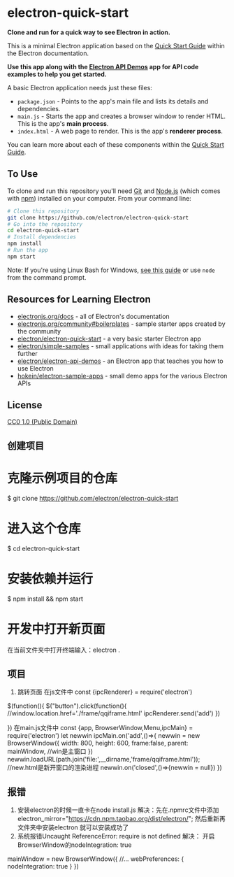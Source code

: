 # electron-quick-start

**Clone and run for a quick way to see Electron in action.**

This is a minimal Electron application based on the [Quick Start Guide](https://electronjs.org/docs/tutorial/quick-start) within the Electron documentation.

**Use this app along with the [Electron API Demos](https://electronjs.org/#get-started) app for API code examples to help you get started.**

A basic Electron application needs just these files:

- `package.json` - Points to the app's main file and lists its details and dependencies.
- `main.js` - Starts the app and creates a browser window to render HTML. This is the app's **main process**.
- `index.html` - A web page to render. This is the app's **renderer process**.

You can learn more about each of these components within the [Quick Start Guide](https://electronjs.org/docs/tutorial/quick-start).

## To Use

To clone and run this repository you'll need [Git](https://git-scm.com) and [Node.js](https://nodejs.org/en/download/) (which comes with [npm](http://npmjs.com)) installed on your computer. From your command line:

```bash
# Clone this repository
git clone https://github.com/electron/electron-quick-start
# Go into the repository
cd electron-quick-start
# Install dependencies
npm install
# Run the app
npm start
```

Note: If you're using Linux Bash for Windows, [see this guide](https://www.howtogeek.com/261575/how-to-run-graphical-linux-desktop-applications-from-windows-10s-bash-shell/) or use `node` from the command prompt.

## Resources for Learning Electron

- [electronjs.org/docs](https://electronjs.org/docs) - all of Electron's documentation
- [electronjs.org/community#boilerplates](https://electronjs.org/community#boilerplates) - sample starter apps created by the community
- [electron/electron-quick-start](https://github.com/electron/electron-quick-start) - a very basic starter Electron app
- [electron/simple-samples](https://github.com/electron/simple-samples) - small applications with ideas for taking them further
- [electron/electron-api-demos](https://github.com/electron/electron-api-demos) - an Electron app that teaches you how to use Electron
- [hokein/electron-sample-apps](https://github.com/hokein/electron-sample-apps) - small demo apps for the various Electron APIs

## License

[CC0 1.0 (Public Domain)](LICENSE.md)

## 创建项目
# 克隆示例项目的仓库
$ git clone https://github.com/electron/electron-quick-start

# 进入这个仓库
$ cd electron-quick-start

# 安装依赖并运行
$ npm install && npm start

# 开发中打开新页面
在当前文件夹中打开终端输入：electron .

## 项目
1. 跳转页面
在js文件中
const {ipcRenderer} = require('electron')

$(function(){
    $("button").click(function(){
        //window.location.href='./frame/qqiframe.html'
        ipcRenderer.send('add')
    })

})
在main.js文件中
const {app, BrowserWindow,Menu,ipcMain} = require('electron')
let newwin
ipcMain.on('add',()=>{
  newwin = new BrowserWindow({
    width: 800, 
    height: 600,
    frame:false,
    parent: mainWindow, //win是主窗口
  })
  newwin.loadURL(path.join('file:',__dirname,'frame/qqiframe.html')); //new.html是新开窗口的渲染进程
  newwin.on('closed',()=>{newwin = null})
})
## 报错
1. 安装electron的时候一直卡在node install.js
解决：先在.npmrc文件中添加electron_mirror="https://cdn.npm.taobao.org/dist/electron/";
    然后重新再文件夹中安装electron
    就可以安装成功了
2. 系统报错Uncaught ReferenceError: require is not defined
解决：
开启BrowserWindow的nodeIntegration: true

mainWindow = new BrowserWindow({
  //...
  webPreferences: {
     nodeIntegration: true
  }
})
